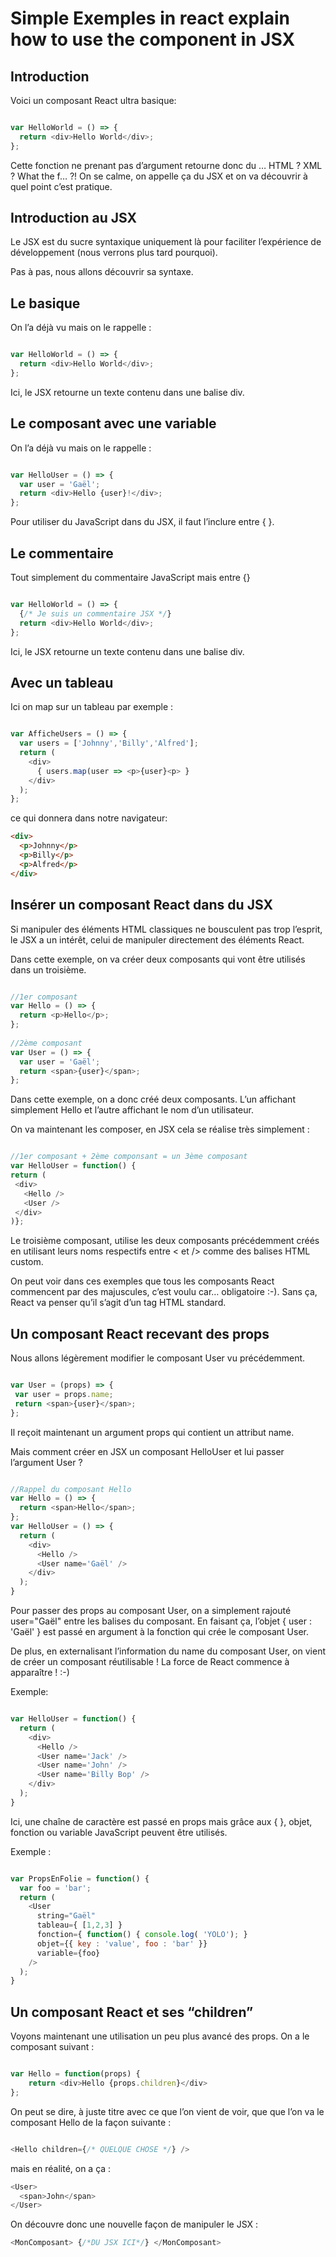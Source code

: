 Simple Exemples in react explain how to use the component in JSX
===



Introduction
---
Voici un composant React ultra basique:
```javascript

var HelloWorld = () => {
  return <div>Hello World</div>;
};

```


Cette fonction ne prenant pas d’argument retourne donc du … HTML ? XML ? What the f… ?!
On se calme, on appelle ça du JSX et on va découvrir à quel point c’est pratique.


Introduction au JSX
---

Le JSX est du sucre syntaxique uniquement là pour faciliter l’expérience de développement (nous verrons plus tard pourquoi).

Pas à pas, nous allons découvrir sa syntaxe.


Le basique
---

On l’a déjà vu mais on le rappelle :

```javascript

var HelloWorld = () => {
  return <div>Hello World</div>;
};

```

Ici, le JSX retourne un texte contenu dans une balise div.



Le composant avec une variable
---

On l’a déjà vu mais on le rappelle :

```javascript

var HelloUser = () => {
  var user = 'Gaël';
  return <div>Hello {user}!</div>;
};

```

Pour utiliser du JavaScript dans du JSX, il faut l’inclure entre { }.



Le commentaire
---

Tout simplement du commentaire JavaScript mais entre {}

```javascript

var HelloWorld = () => {
  {/* Je suis un commentaire JSX */}
  return <div>Hello World</div>;
};

```

Ici, le JSX retourne un texte contenu dans une balise div.




Avec un tableau
---

Ici on map sur un tableau par exemple :

```javascript

var AfficheUsers = () => {
  var users = ['Johnny','Billy','Alfred'];
  return (
    <div>
      { users.map(user => <p>{user}<p> }
    </div>
  );
};

```

ce qui donnera dans notre navigateur:

```html
<div>
  <p>Johnny</p>
  <p>Billy</p>
  <p>Alfred</p>
</div>
```



Insérer un composant React dans du JSX
---

Si manipuler des éléments HTML classiques ne bousculent pas trop l’esprit, le JSX a un intérêt, celui de manipuler directement des éléments React.

Dans cette exemple, on va créer deux composants qui vont être utilisés dans un troisième.

```javascript

//1er composant
var Hello = () => {
  return <p>Hello</p>;
};
	
//2ème composant
var User = () => {
  var user = 'Gaël';
  return <span>{user}</span>;
};

```

Dans cette exemple, on a donc créé deux composants. L’un affichant simplement Hello et l’autre affichant le nom d’un utilisateur.

On va maintenant les composer, en JSX cela se réalise très simplement :

```javascript

//1er composant + 2ème componsant = un 3ème composant
var HelloUser = function() {
return (
 <div>
   <Hello />
   <User />
 </div>
)};

```


Le troisième composant, utilise les deux composants précédemment créés en utilisant leurs noms respectifs entre < et /> comme des balises HTML custom.

On peut voir dans ces exemples que tous les composants React commencent par des majuscules, c’est voulu car… obligatoire :-). 
Sans ça, React va penser qu’il s’agit d’un tag HTML standard.




Un composant React recevant des props
---

Nous allons légèrement modifier le composant User vu précédemment.

```javascript

var User = (props) => {
 var user = props.name;
 return <span>{user}</span>;
};

```

Il reçoit maintenant un argument props qui contient un attribut name.

Mais comment créer en JSX un composant HelloUser et lui passer l’argument User ?

```javascript

//Rappel du composant Hello
var Hello = () => {
  return <span>Hello</span>;
};
var HelloUser = () => {
  return (
    <div>
      <Hello />
      <User name='Gaël' />
    </div>
  );
}

```

Pour passer des props au composant User, on a simplement rajouté user="Gaël" entre les balises du composant. En faisant ça, l’objet { user : 'Gaël' } est passé en argument à la fonction qui crée le composant User.

De plus, en externalisant l’information du name du composant User, on vient de créer un composant réutilisable ! La force de React commence à apparaître ! :-)

Exemple:

```javascript

var HelloUser = function() {
  return (
    <div>
      <Hello />
      <User name='Jack' />
      <User name='John' />
      <User name='Billy Bop' />
    </div>
  );
}

```

Ici, une chaîne de caractère est passé en props mais grâce aux { }, objet, fonction ou variable JavaScript peuvent être utilisés.

Exemple :

```javascript

var PropsEnFolie = function() {
  var foo = 'bar';
  return (
    <User 
      string="Gaël" 
      tableau={ [1,2,3] }
      fonction={ function() { console.log( 'YOLO'); }
      objet={{ key : 'value', foo : 'bar' }}
      variable={foo}
    />
  );
}

```



Un composant React et ses “children”
---

Voyons maintenant une utilisation un peu plus avancé des props. On a le composant suivant :

```javascript

var Hello = function(props) {
	return <div>Hello {props.children}</div>
};

```

On peut se dire, à juste titre avec ce que l’on vient de voir, que que l’on va le composant Hello de la façon suivante :

```javascript

<Hello children={/* QUELQUE CHOSE */} />

```

mais en réalité, on a ça :
```javascript
<User>
  <span>John</span>
</User>
```

On découvre donc une nouvelle façon de manipuler le JSX :
```javascript
<MonComposant> {/*DU JSX ICI*/} </MonComposant>
```

